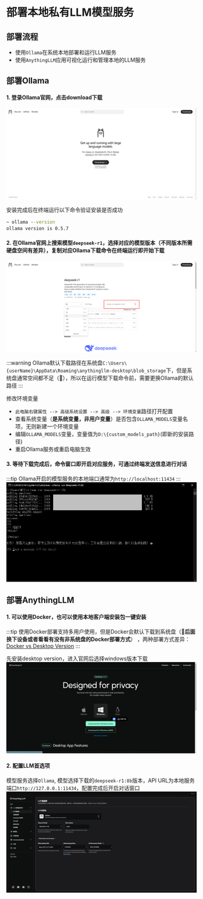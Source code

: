 # 部署本地私有LLM模型服务

## 部署流程
- 使用`Ollama`在系统本地部署和运行LLM服务
- 使用`AnythingLLM`应用可视化运行和管理本地的LLM服务

## 部署Ollama

#### 1. 登录Ollama官网，点击download下载
![Ollama官网](./assets/llm_pic_01.png)

安装完成后在终端运行以下命令验证安装是否成功
```cmd
~ ollama --version
ollama version is 0.5.7
```

#### 2. 在Ollama官网上搜索模型`deepseek-r1`，选择对应的模型版本（不同版本所需硬盘空间有差异），复制对应Ollama下载命令在终端运行即开始下载
![选择对应的模型版本](./assets/llm_pic_02.png)

:::warning
Ollama默认下载路径在系统盘`C:\Users\{userName}\AppData\Roaming\anythingllm-desktop\blob_storage`下，但是系统盘通常空间都不足（🤡），所以在运行模型下载命令前，需要更换Ollama的默认路径
:::

修改环境变量
- `此电脑右键属性 --> 高级系统设置 --> 高级 --> 环境变量`路径打开配置
- 查看系统变量（<b>是系统变量，非用户变量</b>）是否包含`OLLAMA_MODELS`变量名项，无则新建一个环境变量
- 编辑`OLLAMA_MODELS`变量，变量值为`D:\{custom_models_path}`(即新的安装路径)
- 重启Ollama服务或重启电脑生效

#### 3. 等待下载完成后，命令窗口即开启对应服务，可通过终端发送信息进行对话
:::tip
Ollama开启的模型服务的本地端口通常为`http://localhost:11434`
:::
![开启Ollama models服务](./assets/llm_pic_03.png)

## 部署AnythingLLM

#### 1. 可以使用Docker，也可以使用本地客户端安装包一键安装
:::tip
使用Docker部署支持多用户使用，但是Docker会默认下载到系统盘（🤡<b>后面换下设备或者看看有没有非系统盘的Docker部署方式</b>）
，两种部署方式差异：[Docker vs Desktop Version](https://docs.anythingllm.com/installation-desktop/overview)
:::

先安装desktop version，进入官网后选择windows版本下载
![AnythingLLM官网](./assets/llm_pic_04.png)

#### 2. 配置LLM首选项
模型服务选择`Ollama`, 模型选择下载的`deepseek-r1:8b`版本，API URL为本地服务端口`http://127.0.0.1:11434`，配置完成后开启对话窗口
![LLM首选项管理](./assets/llm_pic_05.png)
